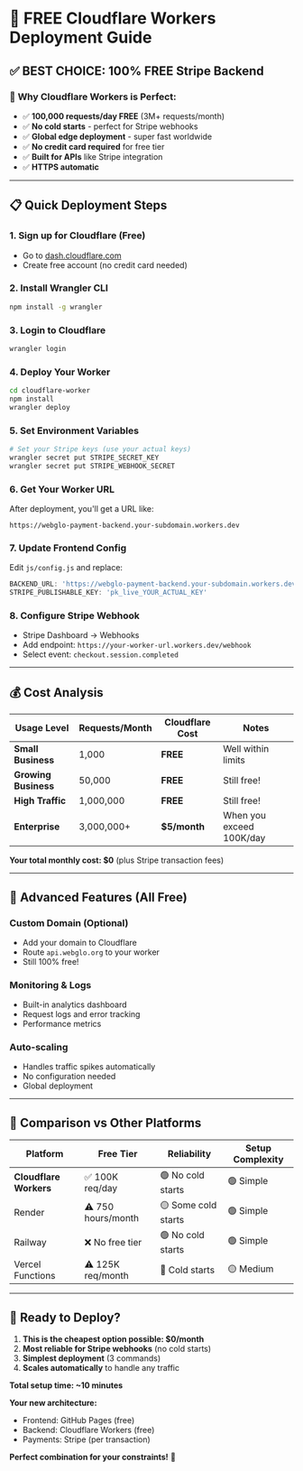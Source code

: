 # 🚀 FREE Cloudflare Workers Deployment Guide

## ✅ **BEST CHOICE: 100% FREE Stripe Backend**

### 🎯 **Why Cloudflare Workers is Perfect:**
- ✅ **100,000 requests/day FREE** (3M+ requests/month)
- ✅ **No cold starts** - perfect for Stripe webhooks
- ✅ **Global edge deployment** - super fast worldwide
- ✅ **No credit card required** for free tier
- ✅ **Built for APIs** like Stripe integration
- ✅ **HTTPS automatic**

---

## 📋 **Quick Deployment Steps**

### 1. **Sign up for Cloudflare** (Free)
- Go to [dash.cloudflare.com](https://dash.cloudflare.com)
- Create free account (no credit card needed)

### 2. **Install Wrangler CLI**
```bash
npm install -g wrangler
```

### 3. **Login to Cloudflare**
```bash
wrangler login
```

### 4. **Deploy Your Worker**
```bash
cd cloudflare-worker
npm install
wrangler deploy
```

### 5. **Set Environment Variables**
```bash
# Set your Stripe keys (use your actual keys)
wrangler secret put STRIPE_SECRET_KEY
wrangler secret put STRIPE_WEBHOOK_SECRET
```

### 6. **Get Your Worker URL**
After deployment, you'll get a URL like:
```
https://webglo-payment-backend.your-subdomain.workers.dev
```

### 7. **Update Frontend Config**
Edit `js/config.js` and replace:
```javascript
BACKEND_URL: 'https://webglo-payment-backend.your-subdomain.workers.dev'
STRIPE_PUBLISHABLE_KEY: 'pk_live_YOUR_ACTUAL_KEY'
```

### 8. **Configure Stripe Webhook**
- Stripe Dashboard → Webhooks
- Add endpoint: `https://your-worker-url.workers.dev/webhook`
- Select event: `checkout.session.completed`

---

## 💰 **Cost Analysis**

| Usage Level | Requests/Month | Cloudflare Cost | Notes |
|-------------|----------------|-----------------|-------|
| **Small Business** | 1,000 | **FREE** | Well within limits |
| **Growing Business** | 50,000 | **FREE** | Still free! |
| **High Traffic** | 1,000,000 | **FREE** | Still free! |
| **Enterprise** | 3,000,000+ | **$5/month** | When you exceed 100K/day |

**Your total monthly cost: $0** (plus Stripe transaction fees)

---

## 🔧 **Advanced Features** (All Free)

### Custom Domain (Optional)
- Add your domain to Cloudflare
- Route `api.webglo.org` to your worker
- Still 100% free!

### Monitoring & Logs
- Built-in analytics dashboard
- Request logs and error tracking
- Performance metrics

### Auto-scaling
- Handles traffic spikes automatically
- No configuration needed
- Global deployment

---

## 🎯 **Comparison vs Other Platforms**

| Platform | Free Tier | Reliability | Setup Complexity |
|----------|-----------|-------------|------------------|
| **Cloudflare Workers** | ✅ 100K req/day | 🟢 No cold starts | 🟢 Simple |
| Render | ⚠️ 750 hours/month | 🟡 Some cold starts | 🟢 Simple |
| Railway | ❌ No free tier | 🟢 No cold starts | 🟢 Simple |
| Vercel Functions | ⚠️ 125K req/month | 🔴 Cold starts | 🟡 Medium |

---

## 🚀 **Ready to Deploy?**

1. **This is the cheapest option possible: $0/month**
2. **Most reliable for Stripe webhooks** (no cold starts)
3. **Simplest deployment** (3 commands)
4. **Scales automatically** to handle any traffic

**Total setup time: ~10 minutes**

**Your new architecture:**
- Frontend: GitHub Pages (free)
- Backend: Cloudflare Workers (free)
- Payments: Stripe (per transaction)

**Perfect combination for your constraints!** 🎉
